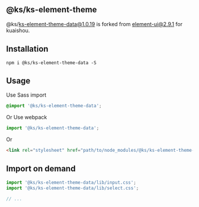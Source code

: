 ## @ks/ks-element-theme

@ks/ks-element-theme-data@1.0.19 is forked from element-ui@2.9.1 for kuaishou.


## Installation
```shell
npm i @ks/ks-element-theme-data -S
```

## Usage

Use Sass import
```css
@import '@ks/ks-element-theme-data';
```

Or Use webpack
```javascript
import '@ks/ks-element-theme-data';
```

Or
```html
<link rel="stylesheet" href="path/to/node_modules/@ks/ks-element-theme-data/lib/index.css">
```

##  Import on demand
```javascript
import '@ks/ks-element-theme-data/lib/input.css';
import '@ks/ks-element-theme-data/lib/select.css';

// ...
```
